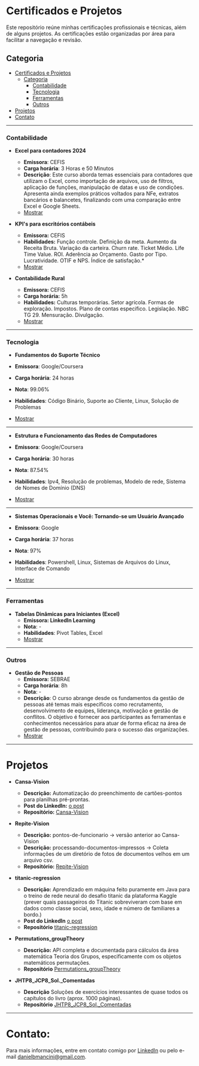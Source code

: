 # Certificados e Projetos

Este repositório reúne minhas certificações profissionais e técnicas, além de alguns projetos. As certificações estão organizadas por área para facilitar a navegação e revisão.  

## Categoria

- [Certificados e Projetos](#certificados-e-projetos)
  - [Categoria](#categoria)
    - [Contabilidade](#contabilidade)
    - [Tecnologia](#tecnologia)
    - [Ferramentas](#ferramentas)
    - [Outros](#outros)
- [Projetos](#projetos)
- [Contato](#contato)

---

### Contabilidade

- **Excel para contadores 2024**
  - **Emissora**: CEFIS
  - **Carga horária**: 3 Horas e 50 Minutos
  - **Descrição**: Este curso aborda temas essenciais para contadores que utilizam o Excel, como importação de arquivos, uso de filtros, aplicação de funções, manipulação de datas e uso de condições. Apresenta ainda exemplos práticos voltados para NFe, extratos bancários e balancetes, finalizando com uma comparação entre Excel e Google Sheets.
  - [Mostrar](contabilidade/excel%20para%20contadores.pdf)

- **KPI's para escritórios contábeis**  
  - **Emissora:** CEFIS
  - **Habilidades:** Função controle. Definição da meta. Aumento da Receita Bruta. Variação da carteira. Churn rate. Ticket Médio. Life Time Value. ROI. Aderência ao Orçamento. Gasto por Tipo. Lucratividade. OTIF e NPS. Índice de satisfação.*
  - [Mostrar](contabilidade/KPIS.pdf)
  
- **Contabilidade Rural**  
  - **Emissora:** CEFIS
  - **Carga horária:** 5h
  - **Habilidades:** Culturas temporárias. Setor agrícola. Formas de exploração. Impostos. Plano de contas especifico. Legislação. NBC TG 29. Mensuração. Divulgação.
  - [Mostrar](contabilidade/cont%20rural.pdf)
  
---

### Tecnologia

- **Fundamentos do Suporte Técnico**

- **Emissora**: Google/Coursera
- **Carga horária**: 24 horas
- **Nota**: 99.06%
- **Habilidades**: Código Binário, Suporte ao Cliente, Linux, Solução de Problemas
- [Mostrar](tecnologia.inf/suporte%20tecnico.pdf)

---

- **Estrutura e Funcionamento das Redes de Computadores**

- **Emissora**: Google/Coursera
- **Carga horária**: 30 horas  
- **Nota**: 87.54%  
- **Habilidades**: Ipv4, Resolução de problemas, Modelo de rede, Sistema de Nomes de Domínio (DNS)  
- [Mostrar](tecnologia.inf/est.%20funcionamento%20comp.pdf)

---

- **Sistemas Operacionais e Você: Tornando-se um Usuário Avançado**

- **Emissora**: Google
- **Carga horária**: 37 horas
- **Nota**: 97%
- **Habilidades**: Powershell, Linux, Sistemas de Arquivos do Linux, Interface de Comando
- [Mostrar](tecnologia.inf/sistemas%20operacionais.pdf)

---

### Ferramentas

- **Tabelas Dinâmicas para Iniciantes (Excel)**  
  - **Emissora: LinkedIn Learning**
  - **Nota**: -
  - **Habilidades**: Pivot Tables, Excel
  - [Mostrar](ferramentas/CertificadoDeConclusao_Excel%20PivotTables%20for%20Beginners.pdf)

---

### Outros

- **Gestão de Pessoas**  
  - **Emissora:** SEBRAE
  - **Carga horária**: 8h
  - **Nota**: -
  - **Descrição**: O curso abrange desde os fundamentos da gestão de pessoas até temas mais específicos como recrutamento, desenvolvimento de equipes, liderança, motivação e gestão de conflitos. O objetivo é fornecer aos participantes as ferramentas e conhecimentos necessários para atuar de forma eficaz na área de gestão de pessoas, contribuindo para o sucesso das organizações.
  - [Mostrar](outros/gestão%20de%20pessoas.pdf)

---

# Projetos

- **Cansa-Vision**
  - **Descrição:** Automatização do preenchimento de cartões-pontos para planilhas pré-prontas.
  - **Post do LinkedIn:** [o post](https://www.linkedin.com/posts/daniel-brambila-mancini_automaaexaeto-inteligaeanciaartificial-azurecomputervision-activity-7252196580638789632-OM3O?utm_source=share&utm_medium=member_desktop)
  - **Repositório:** [Cansa-Vision](https://github.com/danielbmancini/Cansa-Vision)

- **Repite-Vision**
  - **Descrição:** pontos-de-funcionario -> versão anterior ao Cansa-Vision
  - **Descrição:** processando-documentos-impressos -> Coleta informações de um diretório de fotos de documentos velhos em um arquivo csv.
  - **Repositório:**  [Repite-Vision](https://github.com/danielbmancini/Repite-AzureVision)

- **titanic-regression**
  - **Descrição:** Aprendizado em máquina feito puramente em Java para o treino de rede neural do desafio titanic da plataforma Kaggle (prever quais passageiros do Titanic sobreviveram com base em dados como classe social, sexo, idade e número de familiares a bordo.)
  - **Post do LinkedIn**  [o post](https://www.linkedin.com/posts/daniel-brambila-mancini_dl4j-ilustra%C3%A7%C3%A3o-activity-7269781691269881856-mmca?utm_source=share&utm_medium=member_desktop)
  - **Repositório** [titanic-regression](https://github.com/danielbmancini/titanic-regression)

- **Permutations_groupTheory**
  - **Descrição:** API completa e documentada para cálculos da área matemática Teoria dos Grupos, especificamente com os objetos matemáticos permutações.
  - **Repositório** [Permutations_groupTheory](https://github.com/danielbmancini/Permutations_groupTheory)

- **JHTP8_JCP8_Sol._Comentadas** 
  - **Descrição** Soluções de exercícios interessantes de quase todos os capítulos do livro (aprox. 1000 páginas).
  - **Repositório** [JHTP8_JCP8_Sol._Comentadas](https://github.com/danielbmancini/JHTP8_JCP8_Sol._Comentadas)

---

# Contato:

Para mais informações, entre em contato comigo por [LinkedIn](https://www.linkedin.com/in/daniel-brambila-mancini/) ou pelo e-mail [danielbmancini@gmail.com](mailto:danielbmancini@gmail.com).
